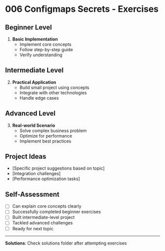 # 006 Configmaps Secrets - Exercises

## Beginner Level
1. **Basic Implementation**
   - Implement core concepts
   - Follow step-by-step guide
   - Verify understanding

## Intermediate Level
2. **Practical Application**
   - Build small project using concepts
   - Integrate with other technologies
   - Handle edge cases

## Advanced Level
3. **Real-world Scenario**
   - Solve complex business problem
   - Optimize for performance
   - Implement best practices

## Project Ideas
- [Specific project suggestions based on topic]
- [Integration challenges]
- [Performance optimization tasks]

## Self-Assessment
- [ ] Can explain core concepts clearly
- [ ] Successfully completed beginner exercises
- [ ] Built intermediate-level project
- [ ] Tackled advanced challenges
- [ ] Ready for next topic

---

**Solutions**: Check solutions folder after attempting exercises
